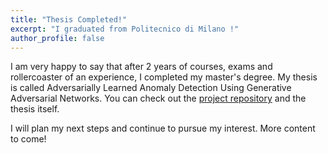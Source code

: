 ```yaml
---
title: "Thesis Completed!"
excerpt: "I graduated from Politecnico di Milano !"
author_profile: false
---
```



I am very happy to say that after 2 years of courses, exams and rollercoaster of an experience, I completed 
my master's degree. My thesis is called Adversarially Learned Anomaly Detection Using Generative Adversarial Networks.
You can check out the <a href="https://www.github.com/yigitozgumus/Polimi_Thesis">project repository</a> and the thesis itself. 

I will plan my next steps and continue to pursue my interest. More content to come!
